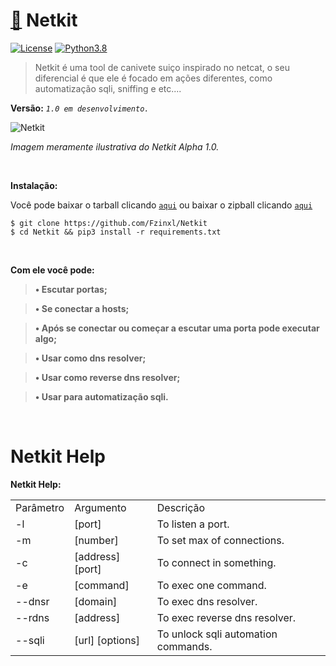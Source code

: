 <h1><a href="https://github.com/Fzinxl/Netkit/">🐉</a> Netkit</h1>

[![License](https://img.shields.io/badge/License-MIT-critical.svg?style=flat-square)](https://github.com/Fzinxl/Netkit/blob/master/LICENSE/)
[![Python3.8](https://img.shields.io/badge/Python-3.8-yellow.svg?style=flat-square&logo=python)](https://www.python.org/)

> Netkit é uma tool de canivete suiço inspirado no netcat, o seu diferencial é que ele é focado em ações diferentes, como automatização sqli, sniffing e etc.... 


**Versão:** *`1.0 em desenvolvimento.`*


![Netkit](https://i.imgur.com/UWLFK2a_d.webp?maxwidth=640&shape=thumb&fidelity=medium)

*Imagem meramente ilustrativa do Netkit Alpha 1.0.*

<br>

**Instalação:**

Você pode baixar o tarball clicando [`aqui`](https://github.com/Fzinxl/Netkit/tarball/master) ou baixar o zipball clicando [`aqui`](https://github.com/Fzinxl/Netkit/zipball/master)
```
$ git clone https://github.com/Fzinxl/Netkit
$ cd Netkit && pip3 install -r requirements.txt
```


<br>

**Com ele você pode:**

> **•  Escutar portas;**

> **• Se conectar a hosts;**

> **• Após se conectar ou começar a escutar uma porta pode executar algo;**

> **• Usar como dns resolver;**

> **• Usar como reverse dns resolver;**

> **• Usar para automatização sqli.**

<br>

<h1>Netkit Help</h1>


**Netkit Help:**

<table>
 
 <tr>
  <td>Parâmetro</td><td>Argumento</td><td>Descrição</td>
  </tr>
 
  <tr>
 <td>-l</td><td>[port]</td><td>To listen a port.</td>
 </tr>
 
 <tr>
   <td>-m</td><td>[number]</td><td>To set max of connections.</td>
 </tr>

<tr> 
 <td>-c</td><td>[address] [port]</td><td>To connect in something.</td>
  </tr>

<tr>
  <td>-e</td><td>[command]</td><td>To exec one command.</td>
</tr>

<tr>
   <td>--dnsr</td><td>[domain]</td><td>To exec dns resolver.</td>
  </tr>
  
  <tr>
   <td>--rdns</td><td>[address]</td><td>To exec reverse dns resolver.</td>
  </tr>
  
  <tr>
   <td>--sqli</td><td>[url] [options]</td><td>To unlock sqli automation commands.</td>
  </tr>
  
</table>
